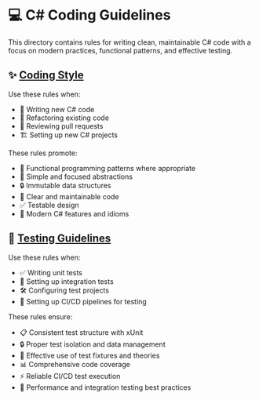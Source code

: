 # 💻 C# Coding Guidelines

This directory contains rules for writing clean, maintainable C# code with a focus on modern practices, functional patterns, and effective testing.

## ✨ [Coding Style](coding-style.mdc)

Use these rules when:
- 📝 Writing new C# code
- 🔄 Refactoring existing code
- 👀 Reviewing pull requests
- 🏗️ Setting up new C# projects

These rules promote:
- 🧮 Functional programming patterns where appropriate
- 🎯 Simple and focused abstractions
- 🔒 Immutable data structures
- 📖 Clear and maintainable code
- ✅ Testable design
- 🚀 Modern C# features and idioms

## 🧪 [Testing Guidelines](testing.mdc)

Use these rules when:
- ✅ Writing unit tests
- 🔄 Setting up integration tests
- 🛠️ Configuring test projects
- 🚀 Setting up CI/CD pipelines for testing

These rules ensure:
- 📋 Consistent test structure with xUnit
- 🔒 Proper test isolation and data management
- 🎯 Effective use of test fixtures and theories
- 📊 Comprehensive code coverage
- ⚡ Reliable CI/CD test execution
- 🔬 Performance and integration testing best practices 